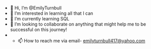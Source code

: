 - 👋 Hi, I’m @EmilyTurnbull
- 👀 I’m interested in learning all that I can
- 🌱 I’m currently learning SQL
- 💞️ I’m looking to collaborate on anything that might help me to be successful on this journey!
- - 📫 How to reach me via email- emilyturnbull417@yahoo.com

<!---
EmilyTurnbull/EmilyTurnbull is a ✨ special ✨ repository because its `README.md` (this file) appears on your GitHub profile.
You can click the Preview link to take a look at your changes.
--->
